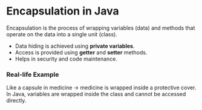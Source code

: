 # Encapsulation in Java

Encapsulation is the process of wrapping variables (data) and methods 
that operate on the data into a single unit (class).

- Data hiding is achieved using **private variables**.
- Access is provided using **getter** and **setter** methods.
- Helps in security and code maintenance.

### Real-life Example
Like a capsule in medicine → medicine is wrapped inside a protective cover.  
In Java, variables are wrapped inside the class and cannot be accessed directly.

